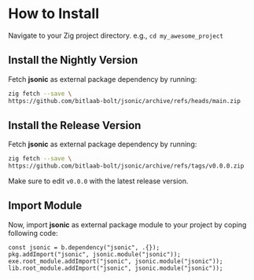 # How to Install

Navigate to your Zig project directory. e.g., `cd my_awesome_project`

## Install the Nightly Version

Fetch **jsonic** as external package dependency by running:

```sh
zig fetch --save \
https://github.com/bitlaab-bolt/jsonic/archive/refs/heads/main.zip
```

## Install the Release Version

Fetch **jsonic** as external package dependency by running:

```sh
zig fetch --save \
https://github.com/bitlaab-bolt/jsonic/archive/refs/tags/v0.0.0.zip
```

Make sure to edit `v0.0.0` with the latest release version.

## Import Module

Now, import **jsonic** as external package module to your project by coping following code:

```zig title="build.zig"
const jsonic = b.dependency("jsonic", .{});
pkg.addImport("jsonic", jsonic.module("jsonic"));
exe.root_module.addImport("jsonic", jsonic.module("jsonic"));
lib.root_module.addImport("jsonic", jsonic.module("jsonic"));
```
